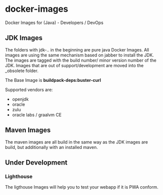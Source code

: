# docker-images
Docker Images for (Java) - Developers / DevOps

## JDK Images
The folders with jdk-.. in the beginning are pure java Docker Images.
All images are using the same mechanism based on jabber to install the JDK.
The images are tagged with the build number/ minor version number of the JDK.
Images that are out of support/development are moved into the _obsolete folder.

The Base Image is **buildpack-deps:buster-curl**

Supported vendors are: 
* openjdk
* oracle
* zulu
* oracle labs / graalvm CE


## Maven Images
The maven images are all build in the same way as the 
JDK images are build, but additionally with an installed maven.

## Under Development

### Lighthouse
The ligthouse Images will help you to 
test your webapp if it is PWA conform.


